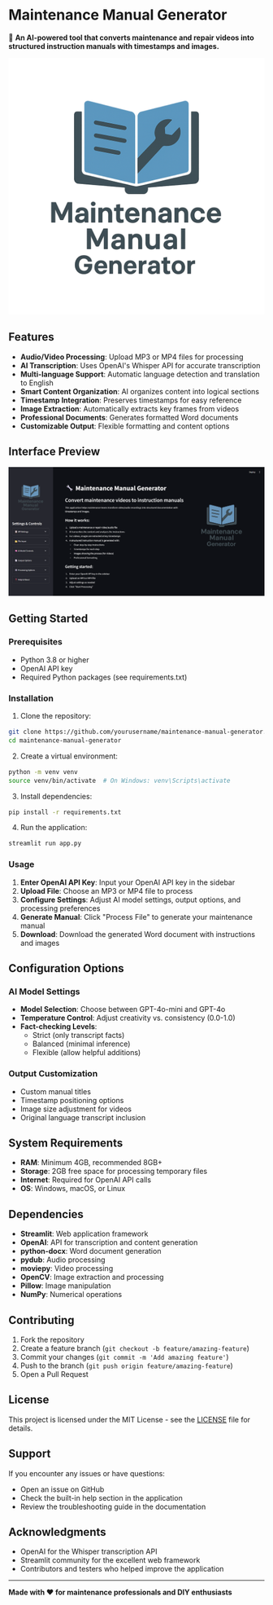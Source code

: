 # Maintenance Manual Generator

🔧 **An AI-powered tool that converts maintenance and repair videos into structured instruction manuals with timestamps and images.**

![Maintenance Manual Generator](logo/Maintenance%20Manual%20Generator.png)

## Features

- **Audio/Video Processing**: Upload MP3 or MP4 files for processing
- **AI Transcription**: Uses OpenAI's Whisper API for accurate transcription
- **Multi-language Support**: Automatic language detection and translation to English
- **Smart Content Organization**: AI organizes content into logical sections
- **Timestamp Integration**: Preserves timestamps for easy reference
- **Image Extraction**: Automatically extracts key frames from videos
- **Professional Documents**: Generates formatted Word documents
- **Customizable Output**: Flexible formatting and content options

## Interface Preview

![App Interface](image/image.png)

## Getting Started

### Prerequisites

- Python 3.8 or higher
- OpenAI API key
- Required Python packages (see requirements.txt)

### Installation

1. Clone the repository:
```bash
git clone https://github.com/yourusername/maintenance-manual-generator.git
cd maintenance-manual-generator
```

2. Create a virtual environment:
```bash
python -m venv venv
source venv/bin/activate  # On Windows: venv\Scripts\activate
```

3. Install dependencies:
```bash
pip install -r requirements.txt
```

4. Run the application:
```bash
streamlit run app.py
```

### Usage

1. **Enter OpenAI API Key**: Input your OpenAI API key in the sidebar
2. **Upload File**: Choose an MP3 or MP4 file to process
3. **Configure Settings**: Adjust AI model settings, output options, and processing preferences
4. **Generate Manual**: Click "Process File" to generate your maintenance manual
5. **Download**: Download the generated Word document with instructions and images

## Configuration Options

### AI Model Settings
- **Model Selection**: Choose between GPT-4o-mini and GPT-4o
- **Temperature Control**: Adjust creativity vs. consistency (0.0-1.0)
- **Fact-checking Levels**: 
  - Strict (only transcript facts)
  - Balanced (minimal inference)
  - Flexible (allow helpful additions)

### Output Customization
- Custom manual titles
- Timestamp positioning options
- Image size adjustment for videos
- Original language transcript inclusion

## System Requirements

- **RAM**: Minimum 4GB, recommended 8GB+
- **Storage**: 2GB free space for processing temporary files
- **Internet**: Required for OpenAI API calls
- **OS**: Windows, macOS, or Linux

## Dependencies

- **Streamlit**: Web application framework
- **OpenAI**: API for transcription and content generation
- **python-docx**: Word document generation
- **pydub**: Audio processing
- **moviepy**: Video processing
- **OpenCV**: Image extraction and processing
- **Pillow**: Image manipulation
- **NumPy**: Numerical operations

## Contributing

1. Fork the repository
2. Create a feature branch (`git checkout -b feature/amazing-feature`)
3. Commit your changes (`git commit -m 'Add amazing feature'`)
4. Push to the branch (`git push origin feature/amazing-feature`)
5. Open a Pull Request

## License

This project is licensed under the MIT License - see the [LICENSE](LICENSE) file for details.

## Support

If you encounter any issues or have questions:
- Open an issue on GitHub
- Check the built-in help section in the application
- Review the troubleshooting guide in the documentation

## Acknowledgments

- OpenAI for the Whisper transcription API
- Streamlit community for the excellent web framework
- Contributors and testers who helped improve the application

---

**Made with ❤️ for maintenance professionals and DIY enthusiasts**
